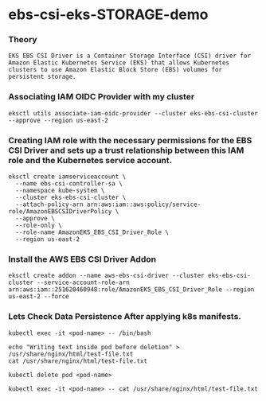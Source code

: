 # ebs-csi-eks-STORAGE-demo

### Theory

```
EKS EBS CSI Driver is a Container Storage Interface (CSI) driver for Amazon Elastic Kubernetes Service (EKS) that allows Kubernetes clusters to use Amazon Elastic Block Store (EBS) volumes for persistent storage.
```


### Associating IAM OIDC Provider with my cluster

```
eksctl utils associate-iam-oidc-provider --cluster eks-ebs-csi-cluster  --approve --region us-east-2
```

### Creating IAM role with the necessary permissions for the EBS CSI Driver and sets up a trust relationship between this IAM role and the Kubernetes service account.

```
eksctl create iamserviceaccount \
  --name ebs-csi-controller-sa \
  --namespace kube-system \
  --cluster eks-ebs-csi-cluster \
  --attach-policy-arn arn:aws:iam::aws:policy/service-role/AmazonEBSCSIDriverPolicy \
  --approve \
  --role-only \
  --role-name AmazonEKS_EBS_CSI_Driver_Role \
  --region us-east-2
```

### Install the AWS EBS CSI Driver Addon

```
eksctl create addon --name aws-ebs-csi-driver --cluster eks-ebs-csi-cluster --service-account-role-arn arn:aws:iam::251620460948:role/AmazonEKS_EBS_CSI_Driver_Role --region us-east-2 --force
```

### Lets Check Data Persistence After applying k8s manifests.

```
kubectl exec -it <pod-name> -- /bin/bash
```

```
echo "Writing text inside pod before deletion" > /usr/share/nginx/html/test-file.txt
cat /usr/share/nginx/html/test-file.txt
```

```
kubectl delete pod <pod-name>
```

```
kubectl exec -it <pod-name> -- cat /usr/share/nginx/html/test-file.txt
```
